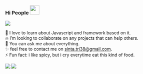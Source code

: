 ### Hi People <img src="https://raw.githubusercontent.com/MartinHeinz/MartinHeinz/master/wave.gif" width="30px">
 <img src="https://res.cloudinary.com/dwusfivop/image/upload/v1600098336/Group_1_1_cevshi.png">

 🌱 I love to learn about Javascript and framework based on it.<br/>
 🔥 I’m looking to collaborate on any projects that can help others.<br/>
 💬 You can ask me about everything.<br/>
 ✨ feel free to contact me on sinta.tri38@gmail.com.<br/>
 ⚡ Fun fact: i like spicy, but i cry everytime eat this kind of food.<br/>

<img align="left" src="https://github-readme-stats.vercel.app/api/top-langs/?username=sinta3&theme=vue" /> <img align="center" src="https://github-readme-stats.vercel.app/api?username=sinta3&show_icons=true&theme=vue)" />







